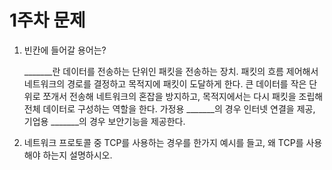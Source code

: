 # 1주차 문제

1. 빈칸에 들어갈 용어는?
    
    _______란 데이터를 전송하는 단위인 패킷을 전송하는 장치. 패킷의 흐름 제어해서 네트워크의 경로를 결정하고 목적지에 패킷이 도달하게 한다. 큰 데이터를 작은 단위로 쪼개서 전송해 네트워크의 혼잡을 방지하고, 목적지에서는 다시 패킷을 조립해 전체 데이터로 구성하는 역할을 한다. 가정용 _______의 경우 인터넷 연결을 제공, 기업용 _______의 경우 보안기능을 제공한다.
    
2. 네트워크 프로토콜 중 TCP를 사용하는 경우를 한가지 예시를 들고, 왜 TCP를 사용해야 하는지 설명하시오.